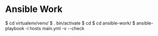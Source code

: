 # Ansible Work

$ cd virtualenv/venv/
$ . bin/activate
$ cd
$ cd ansible-work/
$ ansible-playbook -i hosts main.yml -v --check

